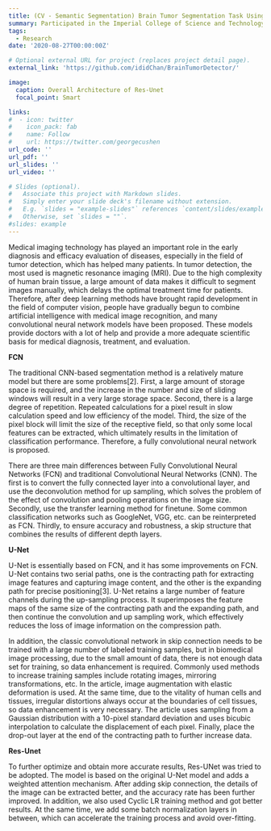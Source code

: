 ```yaml
---
title: (CV - Semantic Segmentation) Brain Tumor Segmentation Task Using U-Net.
summary: Participated in the Imperial College of Science and Technology’s Data Science Summer School, complete a brain tumor segmentation task using U-Net. Use Keras to load datasets and do data preprocessing and augmentation on images, build U-Net, Res-UNet and U^2-Net networks, optimize using the dice loss.
tags:
  - Research
date: '2020-08-27T00:00:00Z'

# Optional external URL for project (replaces project detail page).
external_link: 'https://github.com/ididChan/BrainTumorDetector/'

image:
  caption: Overall Architecture of Res-Unet
  focal_point: Smart

links:
#  - icon: twitter
#    icon_pack: fab
#    name: Follow
#    url: https://twitter.com/georgecushen
url_code: ''
url_pdf: ''
url_slides: ''
url_video: ''

# Slides (optional).
#   Associate this project with Markdown slides.
#   Simply enter your slide deck's filename without extension.
#   E.g. `slides = "example-slides"` references `content/slides/example-slides.md`.
#   Otherwise, set `slides = ""`.
#slides: example
---
```


Medical imaging technology has played an important role in the early diagnosis
and efficacy evaluation of diseases, especially in the field of tumor detection, which
has helped many patients. In tumor detection, the most used is magnetic resonance
imaging (MRI). Due to the high complexity of human brain tissue, a large amount of
data makes it difficult to segment images manually, which delays the optimal treatment
time for patients. Therefore, after deep learning methods have brought rapid
development in the field of computer vision, people have gradually begun to combine
artificial intelligence with medical image recognition, and many convolutional neural
network models have been proposed. These models provide doctors with a lot of help
and provide a more adequate scientific basis for medical diagnosis, treatment, and evaluation.

**FCN**

The traditional CNN-based segmentation method is a relatively mature model but
there are some problems[2]. First, a large amount of storage space is required, and the
increase in the number and size of sliding windows will result in a very large storage
space. Second, there is a large degree of repetition. Repeated calculations for a pixel
result in slow calculation speed and low efficiency of the model. Third, the size of the
pixel block will limit the size of the receptive field, so that only some local features can
be extracted, which ultimately results in the limitation of classification performance.
Therefore, a fully convolutional neural network is proposed.

There are three main differences between Fully Convolutional Neural Networks
(FCN) and traditional Convolutional Neural Networks (CNN).
The first is to convert the fully connected layer into a convolutional layer, and use
the deconvolution method for up sampling, which solves the problem of the effect of
convolution and pooling operations on the image size.
Secondly, use the transfer learning method for finetune. Some common classification
networks such as GoogleNet, VGG, etc. can be reinterpreted as FCN.
Thirdly, to ensure accuracy and robustness, a skip structure that combines the results
of different depth layers.

**U-Net**

U-Net is essentially based on FCN, and it has some improvements on FCN. U-Net
contains two serial paths, one is the contracting path for extracting image features and
capturing image content, and the other is the expanding path for precise positioning[3].
U-Net retains a large number of feature channels during the up-sampling process. It
superimposes the feature maps of the same size of the contracting path and the expanding
path, and then continue the convolution and up sampling work, which effectively
reduces the loss of image information on the compression path.

In addition, the classic convolutional network in skip connection needs to be trained
with a large number of labeled training samples, but in biomedical image processing,
due to the small amount of data, there is not enough data set for training, so data enhancement
is required. Commonly used methods to increase training samples include
rotating images, mirroring transformations, etc. In the article, image augmentation
with elastic deformation is used. At the same time, due to the vitality of human cells
and tissues, irregular distortions always occur at the boundaries of cell tissues, so data
enhancement is very necessary. The article uses sampling from a Gaussian distribution
with a 10-pixel standard deviation and uses bicubic interpolation to calculate the displacement
of each pixel. Finally, place the drop-out layer at the end of the contracting
path to further increase data.

**Res-Unet**

To further optimize and obtain more accurate results, Res-UNet was tried to be
adopted. The model is based on the original U-Net model and adds a weighted attention
mechanism. After adding skip connection, the details of the image can be
extracted better, and the accuracy rate has been further improved. In addition, we also
used Cyclic LR training method and got better results. At the same time, we add
some batch normalization layers in between, which can accelerate the training process
and avoid over-fitting.
